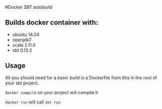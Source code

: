 #Docker SBT autobuild

## Builds docker container with:

- ubuntu 14.04
- openjdk7
- scala 2.11.0
- sbt 0.13.2


## Usage

All you should need for a basic build is a Dockerfile from this in the root of your sbt project.

`docker compile` on your project will compile it

`docker run` will call `sbt run`